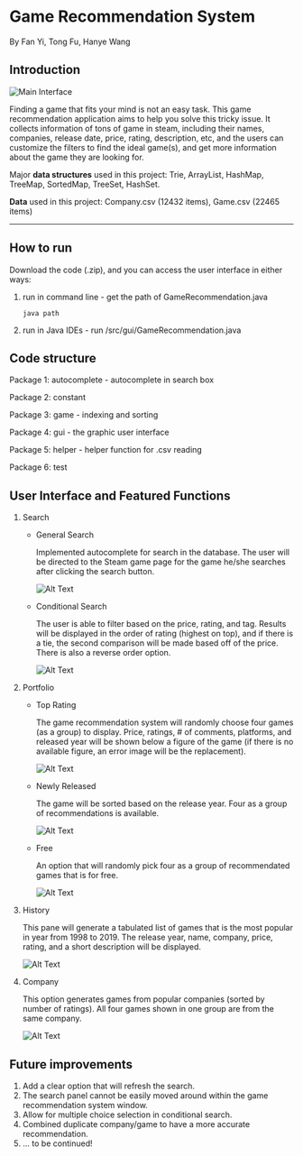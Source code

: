 

# Game Recommendation System

By Fan Yi, Tong Fu, Hanye Wang

## Introduction

![Main Interface](figures/main.png)

Finding a game that fits your mind is not an easy task. This game recommendation application aims to help you solve this tricky issue. It collects information of tons of game in steam, including their names, companies, release date, price, rating, description, etc, and the users can customize the filters to find the ideal game(s), and get more information about the game they are looking for.

Major **data structures** used in this project: Trie, ArrayList, HashMap, TreeMap, SortedMap, TreeSet, HashSet.

**Data** used in this project: Company.csv (12432 items), Game.csv (22465 items)

***

## How to run

Download the code (.zip), and you can access the user interface in either ways:

1. run in command line - get the path of GameRecommendation.java

    ```java path```

2. run in Java IDEs - run /src/gui/GameRecommendation.java

## Code structure

Package 1: autocomplete - autocomplete in search box

Package 2: constant

Package 3: game - indexing and sorting

Package 4: gui - the graphic user interface

Package 5: helper - helper function for .csv reading

Package 6: test

## User Interface and Featured Functions

1. Search

   * General Search

     Implemented autocomplete for search in the database. The user will be directed to the Steam game page for the game he/she searches after clicking the search button.

     ![Alt Text](figures/general.gif)

   * Conditional Search

     The user is able to filter based on the price, rating, and tag. Results will be displayed in the order of rating (highest on top), and if there is a tie, the second comparison will be made based off of the price. There is also a reverse order option.

     ![Alt Text](figures/conditional.gif)

2. Portfolio

   * Top Rating

     The game recommendation system will randomly choose four games (as a group) to display. Price, ratings, # of comments, platforms, and released year will be shown below a figure of the game (if there is no available figure, an error image will be the replacement).

     ![Alt Text](figures/topR.gif)

   * Newly Released

     The game will be sorted based on the release year. Four as a group of recommendations is available. 

     ![Alt Text](figures/newReleased.gif)

   * Free

     An option that will randomly pick four as a group of recommendated games that is for free. 

     ![Alt Text](figures/free.gif)

3. History

   This pane will generate a tabulated list of games that is the most popular in year from 1998 to 2019. The release year, name, company, price, rating, and a short description will be displayed. 

   ![Alt Text](figures/history.gif)

4. Company

   This option generates games from popular companies (sorted by number of ratings). All four games shown in one group are from the same company.

   ![Alt Text](figures/company.gif)

## Future improvements

1. Add a clear option that will refresh the search.
2. The search panel cannot be easily moved around within the game recommendation system window. 
3. Allow for multiple choice selection in conditional search.
4. Combined duplicate company/game to have a more accurate recommendation.
5. ... to be continued!

